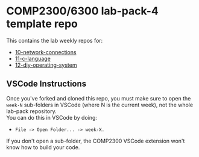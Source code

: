 # COMP2300/6300 lab-pack-4 template repo

This contains the lab weekly repos for:
   - [10-network-connections](https://cs.anu.edu.au/courses/comp2300/labs/10-network-connections/)
   - [11-c-language](https://cs.anu.edu.au/courses/comp2300/labs/11-c-language/)
   - [12-diy-operating-system](https://cs.anu.edu.au/courses/comp2300/labs/12-diy-operating-system/)

## VSCode Instructions

Once you've forked and cloned this repo, you must make sure to open the `week-N` sub-folders in VSCode (where N is the current week), not the whole lab-pack repository.  
You can do this in VSCode by doing:  
- `File -> Open Folder... -> week-X.`  

If you don't open a sub-folder, the COMP2300 VSCode extension won't know how to build your code.